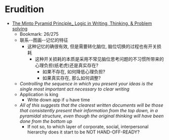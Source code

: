 # Erudition
- [The Minto Pyramid Principle_ Logic in Writing, Thinking, & Problem solving](https://drive.google.com/file/d/19u_QJYZ_n-sDVwu0-1FtrGipHZd9AJjD/view?usp=sharing)
  - Bookmark: 26/275
  - 联系--图画--记忆的特征
    - 这种记忆的确很有效, 但是需要转化脑位, 脑位切换的过程也有开关损耗
      - 这种开关损耗的本质是采用不常见脑位思考问题的不习惯所带来的心理负担(纸老虎)还是真实存在?
        - 如果不存在, 如何降低心理负担?
        - 如果真实存在, 那么如何调整?
  - *Controlling the sequence in which you present your ideas is the single most important act necessary to clear writing*
  - Application is king
    - Write down app if u have time
  - *All of this suggests that the clearest written documents will be those that consistently present their information from the top down, in a pyramidal structure, even though the original thinking will have been done from the bottom up*
    - If not so, to which layer of corporate, social, interpersonal hierarchy does it start to be NOT HAND-OFF-READY?